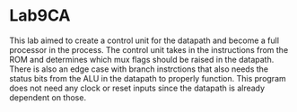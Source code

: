 # Lab9CA

This lab aimed to create a control unit for the datapath and become a full processor in the process. The control unit takes in the instructions from the ROM and determines which mux flags should be raised in the datapath. There is also an edge case with branch instrctions that also needs the status bits from the ALU in the datapath to properly function. This program does not need any clock or reset inputs since the datapath is already dependent on those.

